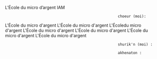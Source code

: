 L’École du micro d’argent
IAM

                                                        choeur (moi):
L'École du micro d'argent
L'École du micro d'argent
L'Écoledu micro d'argent
L'École du micro d'argent
L'École du micro d'argent
L'École du micro d'argent
L'École du micro d'argent

                                                        shurik'n (moi) :

                                                        akhenaton : 